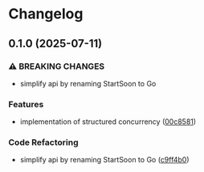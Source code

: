 # Changelog

## 0.1.0 (2025-07-11)


### ⚠ BREAKING CHANGES

* simplify api by renaming StartSoon to Go

### Features

* implementation of structured concurrency ([00c8581](https://github.com/lukasngl/nursery/commit/00c8581e1f72031f31da5bb3e126fc8d2fe21175))


### Code Refactoring

* simplify api by renaming StartSoon to Go ([c9ff4b0](https://github.com/lukasngl/nursery/commit/c9ff4b07c46e0f81026eff459a8bf9285948631a))
